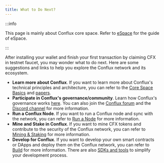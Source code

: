 ```yaml
---
title: What to Do Next?
---
```


:::info

This page is mainly about Conflux core space. Refer to [eSpace](../../../espace/Overview.md) for the guide of eSpace.

:::

After installing your wallet and finish your first transaction by claiming CFX in testnet faucet, you may wonder what to do next. Here are some suggestions and links to help you explore the Conflux network and its ecosystem.

- **Learn more about Conflux**. If you want to learn more about Conflux's technical principles and architecture, you can refer to the [Core Space Basics](../../learn/core-space-basics/core-space-basics.mdx) and [papers](../../../general/conflux-basics/additional-resources/papers.md).
- **Participate in Conflux's governance/community**. Learn how Conflux's governance works [here](../../../general/conflux-basics/conflux-governance/governance-overview.md). You can also join the [Conflux forum](https://forum.conflux.fun/) and the [Discord channel](https://discord.com/invite/aCZkf2C) for more information.
- **Run a Conflux Node**. If you want to run a Conflux node and sync with the network, you can refer to [Run a Node](/docs/category/run-a-node) for more information.
- **Mine and Stake in Conflux**. If you want to mine CFX tokens and contribute to the security of the Conflux network, you can refer to [Mining & Staking](/docs/category/mining--staking) for more information.
- **Develop for Conflux**. If you want to develop your own smart contracts or DApps and deploy them on the Conflux network, you can refer to [Build](../../build/build.mdx) for more information. There are also [SDKs and tools](/docs/category/sdks-and-tools) to simplify your development process.
